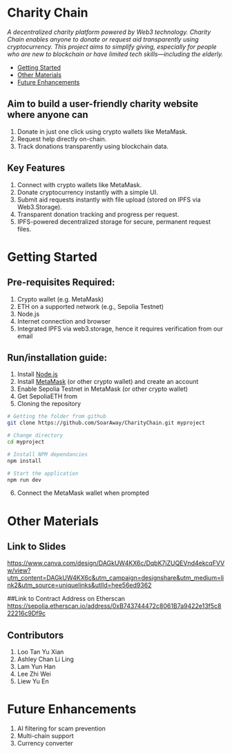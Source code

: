 # Charity Chain

*A decentralized charity platform powered by Web3 technology. Charity Chain enables anyone to donate or request aid transparently using cryptocurrency.
This project aims to simplify giving, especially for people who are new to blockchain or have limited tech skills—including the elderly.*

- [Getting Started](#getting-started)
- [Other Materials](#other-materials)
- [Future Enhancements](#future-enhancements)

## Aim to build a user-friendly charity website where anyone can
1. Donate in just one click using crypto wallets like MetaMask.
2. Request help directly on-chain.
3. Track donations transparently using blockchain data.

## Key Features
1. Connect with crypto wallets like MetaMask.
2. Donate cryptocurrency instantly with a simple UI.
3. Submit aid requests instantly with file upload (stored on IPFS via Web3.Storage).
4. Transparent donation tracking and progress per request.
5. IPFS-powered decentralized storage for secure, permanent request files.

# Getting Started 
## Pre-requisites Required:
1. Crypto wallet (e.g. MetaMask)
2. ETH on a supported network (e.g., Sepolia Testnet)
3. Node.js
4. Internet connection and browser
5. Integrated IPFS via web3.storage, hence it requires verification from our email

## Run/installation guide:
1. Install [Node.js](https://nodejs.org/en/download)
2. Install [MetaMask](https://metamask.io/en-GB/download) (or other crypto wallet) and create an account
3. Enable Sepolia Testnet in MetaMask (or other crypto wallet)
4. Get SepoliaETH from [](https://cloud.google.com/application/web3/faucet/ethereum/sepolia)
5. Cloning the repository
``` bash
# Getting the folder from github 
git clone https://github.com/SoarAway/CharityChain.git myproject

# Change directory 
cd myproject

# Install NPM dependancies
npm install

# Start the application
npm run dev
```
6. Connect the MetaMask wallet when prompted

# Other Materials
## Link to Slides
https://www.canva.com/design/DAGkUW4KX6c/DqbK7iZUQEVnd4ekcqFVVw/view?utm_content=DAGkUW4KX6c&utm_campaign=designshare&utm_medium=link2&utm_source=uniquelinks&utlId=hee56ed9362

##Link to Contract Address on Etherscan
https://sepolia.etherscan.io/address/0xB743744472c8061B7a9422e13f5c822216c9Df9c

## Contributors
1. Loo Tan Yu Xian
2. Ashley Chan Li Ling
3. Lam Yun Han
4. Lee Zhi Wei
5. Liew Yu En

# Future Enhancements
1. AI filtering for scam prevention
2. Multi-chain support
3. Currency converter
